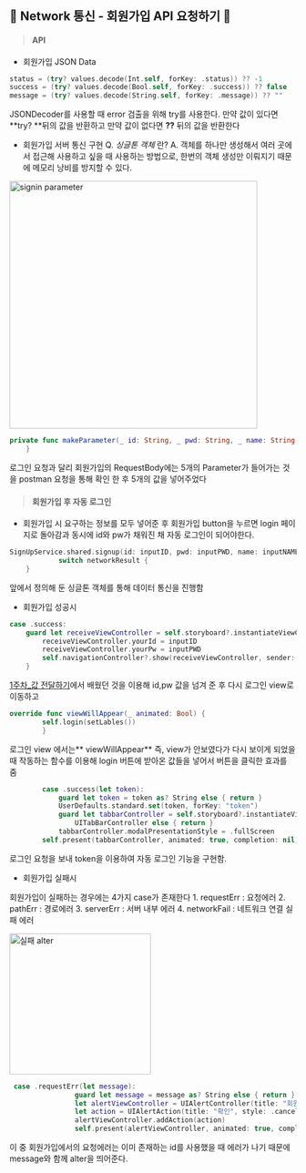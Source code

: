 ## 🧸 Network 통신 - 회원가입 API 요청하기 🧸

> #### API

* 회원가입 JSON Data

```swift
status = (try? values.decode(Int.self, forKey: .status)) ?? -1
success = (try? values.decode(Bool.self, forKey: .success)) ?? false
message = (try? values.decode(String.self, forKey: .message)) ?? ""
```
JSONDecoder를 사용할 때 error 검출을 위해 try를 사용한다.
만약 값이 있다면 **try? **뒤의 값을 반환하고 만약 값이 없다면 **??** 뒤의 값을 반환한다

* 회원가입 서버 통신 구현
Q. *싱글톤 객체* 란?
A. 객체를 하나만 생성해서 여러 곳에서 접근해 사용하고 싶을 때 사용하는 방법으로, 한번의 객체 생성만 이뤄지기 때문에 메모리 낭비를 방지할 수 있다.

<img width="435" alt="signin parameter" src="https://user-images.githubusercontent.com/51286963/82601604-c819ad80-9bea-11ea-8fb5-e25ff2299b5c.png">

```swift
private func makeParameter(_ id: String, _ pwd: String, _ name: String, _ email: String, _ phone: String) -> Parameters { return ["id": id, "password": pwd, "name": name, "email": email, "phone": phone]
    }
```
로그인 요청과 달리 회원가입의 RequestBody에는 5개의 Parameter가 들어가는 것을 postman 요청을 통해 확인 한 후 5개의 값을 넣어주었다
<br>
> #### 회원가입 후 자동 로그인

- 회원가입 시 요구하는 정보를 모두 넣어준 후 회원가입 button을 누르면 login 페이지로 돌아감과 동시에 id와 pw가 채워진 채 자동 로그인이 되어야한다.

```swift
SignUpService.shared.signup(id: inputID, pwd: inputPWD, name: inputNAME, email: inputEMAIL, phone: inputPHONE) { networkResult in
            switch networkResult {
    }
```
앞에서 정의해 둔 싱글톤 객체를 통해 데이터 통신을 진행함

- 회원가입 성공시

```swift
case .success:
    guard let receiveViewController = self.storyboard?.instantiateViewController(identifier: "mainviewcontroller") as? MainViewController else { return }
        receiveViewController.yourId = inputID
        receiveViewController.yourPw = inputPWD
        self.navigationController?.show(receiveViewController, sender: self)
    }
```
[1주차_값 전달하기](./addreadME/1stweek.md)에서 배웠던 것을 이용해 id,pw 값을 넘겨 준 후 다시 로그인 view로 이동하고

```swift
override func viewWillAppear(_ animated: Bool) {
        self.login(setLables())
        }
```
로그인 view 에서는** viewWillAppear** 즉, view가 안보였다가 다시 보이게 되었을 때 작동하는 함수를 이용해 login 버튼에 받아온 값들을 넣어서 버튼을 클릭한 효과를 줌

```swift
        case .success(let token):
            guard let token = token as? String else { return }
            UserDefaults.standard.set(token, forKey: "token")
            guard let tabbarController = self.storyboard?.instantiateViewController(identifier:"customTabbarController") as?
                UITabBarController else { return }
            tabbarController.modalPresentationStyle = .fullScreen
        self.present(tabbarController, animated: true, completion: nil)
```
로그인 요청을 보내 token을 이용하여 자동 로그인 기능을 구현함.

- 회원가입 실패시

회원가입이 실패하는 경우에는 4가지 case가 존재한다
    1. requestErr : 요청에러
    2. pathErr : 경로에러
    3. serverErr : 서버 내부 에러
    4. networkFail : 네트워크 연결 실패 에러 

<img width="248" alt="실패 alter" src="https://user-images.githubusercontent.com/51286963/82604185-dd90d680-9bee-11ea-9ee6-410c32f5d84a.png">

```swift
 case .requestErr(let message):
                guard let message = message as? String else { return }
                let alertViewController = UIAlertController(title: "회원가입 실패", message: message, preferredStyle: .alert)
                let action = UIAlertAction(title: "확인", style: .cancel, handler: nil)
                alertViewController.addAction(action)
                self.present(alertViewController, animated: true, completion: nil)
```
이 중 회원가입에서의 요청에러는 이미 존재하는 id를 사용했을 때 에러가 나기 때문에 message와 함께 alter을 띄어준다.
